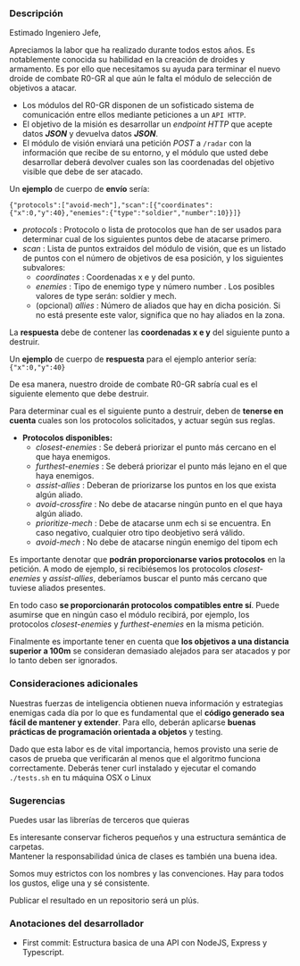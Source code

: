 ### Descripción

Estimado Ingeniero Jefe,

Apreciamos la labor que ha realizado durante todos estos años. Es notablemente conocida su habilidad en la creación de droides y armamento. Es por ello que necesitamos su ayuda para terminar el nuevo droide de combate R0-GR al que aún le falta el módulo de selección de objetivos a atacar.

- Los módulos del R0-GR disponen de un sofisticado sistema de comunicación entre ellos mediante peticiones a un `API HTTP`.
- El objetivo de la misión es desarrollar un _endpoint HTTP_ que acepte datos **_JSON_** y devuelva datos **_JSON_**.
- El módulo de visión enviará una petición _POST_ a `/radar` con la información que recibe de su entorno, y el módulo que usted debe desarrollar deberá devolver cuales son las coordenadas del objetivo visible que debe de ser atacado.

Un **ejemplo** de cuerpo de **envío** sería:

`{"protocols":["avoid-mech"],"scan":[{"coordinates": {"x":0,"y":40},"enemies":{"type":"soldier","number":10}}]}`

- _protocols_ : Protocolo o lista de protocolos que han de ser usados para determinar cual de los siguientes puntos debe de atacarse primero.
- _scan_ : Lista de puntos extraidos del módulo de visión, que es un listado de puntos con el número de objetivos de esa posición, y los siguientes subvalores:
  - _coordinates_ : Coordenadas x e y del punto.
  - _enemies_ : Tipo de enemigo type y número number . Los posibles valores de type serán: soldier y mech.
  - (opcional) _allies_ : Número de aliados que hay en dicha posición. Si no está presente este valor, significa que no hay aliados en la zona.

La **respuesta** debe de contener las **coordenadas x e y** del siguiente punto a destruir.

Un **ejemplo** de cuerpo de **respuesta** para el ejemplo anterior sería: `{"x":0,"y":40}`

De esa manera, nuestro droide de combate R0-GR sabría cual es el siguiente elemento que debe destruir.

Para determinar cual es el siguiente punto a destruir, deben de **tenerse en cuenta** cuales son los protocolos solicitados, y actuar según sus reglas.

- **Protocolos disponibles:**
  - _closest-enemies_ : Se deberá priorizar el punto más cercano en el que haya enemigos.
  - _furthest-enemies_ : Se deberá priorizar el punto más lejano en el que haya enemigos.
  - _assist-allies_ : Deberan de priorizarse los puntos en los que exista algún aliado.
  - _avoid-crossfire_ : No debe de atacarse ningún punto en el que haya algún aliado.
  - _prioritize-mech_ : Debe de atacarse unm ech si se encuentra. En caso negativo, cualquier otro tipo deobjetivo será válido.
  - _avoid-mech_ : No debe de atacarse ningún enemigo del tipom ech

Es importante denotar que **podrán proporcionarse varios protocolos** en la petición. A modo de ejemplo, si recibiésemos los protocolos _closest-enemies_ y _assist-allies_, deberíamos buscar el punto más cercano que tuviese aliados presentes.

En todo caso **se proporcionarán protocolos compatibles entre sí**. Puede asumirse que en ningún caso el módulo recibirá, por ejemplo, los protocolos _closest-enemies_ y _furthest-enemies_ en la misma petición.

Finalmente es importante tener en cuenta que **los objetivos a una distancia superior a 100m** se consideran demasiado alejados para ser atacados y por lo tanto deben ser ignorados.

### Consideraciones adicionales

Nuestras fuerzas de inteligencia obtienen nueva información y estrategias enemigas cada día por lo que es fundamental que el **código generado sea fácil de mantener y extender**. Para ello, deberán aplicarse **buenas prácticas de programación orientada a objetos** y testing.

Dado que esta labor es de vital importancia, hemos provisto una serie de casos de prueba que verificarán al menos que el algoritmo funciona correctamente.
Deberás tener curl instalado y ejecutar el comando `./tests.sh` en tu máquina OSX o Linux

### Sugerencias

Puedes usar las librerías de terceros que quieras

Es interesante conservar ficheros pequeños y una estructura semántica de carpetas.\
Mantener la responsabilidad única de clases es también una buena idea.

Somos muy estrictos con los nombres y las convenciones. Hay para todos los gustos, elige una y sé consistente.

Publicar el resultado en un repositorio será un plús.

### Anotaciones del desarrollador

- First commit: Estructura basica de una API con NodeJS, Express y Typescript.
